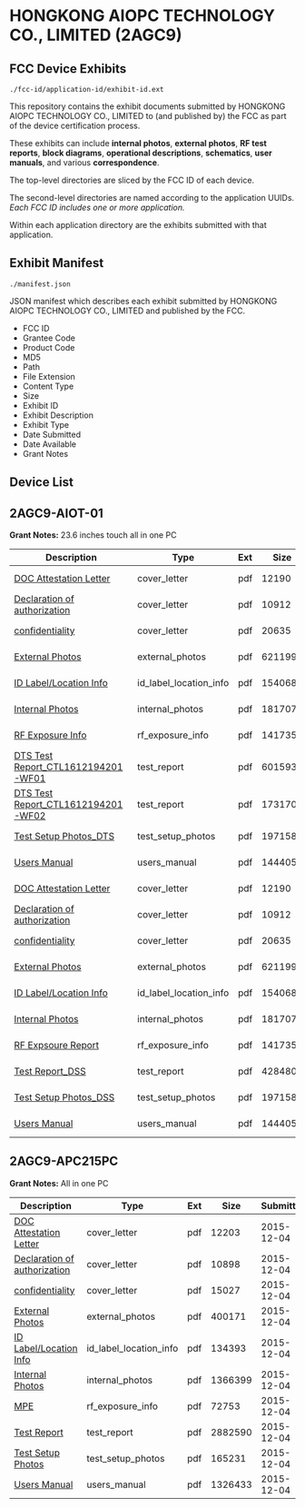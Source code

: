 # HONGKONG AIOPC TECHNOLOGY CO., LIMITED (2AGC9)
## FCC Device Exhibits

```
./fcc-id/application-id/exhibit-id.ext
```

This repository contains the exhibit documents submitted by HONGKONG AIOPC TECHNOLOGY CO., LIMITED to (and published by) the FCC as part of the device certification process.

These exhibits can include **internal photos**, **external photos**, **RF test reports**, **block diagrams**, **operational descriptions**, **schematics**, **user manuals**, and various **correspondence**.

The top-level directories are sliced by the FCC ID of each device.

The second-level directories are named according to the application UUIDs. *Each FCC ID includes one or more application.*

Within each application directory are the exhibits submitted with that application. 

## Exhibit Manifest

```
./manifest.json
```

JSON manifest which describes each exhibit submitted by HONGKONG AIOPC TECHNOLOGY CO., LIMITED and published by the FCC.

- FCC ID
- Grantee Code
- Product Code
- MD5
- Path
- File Extension
- Content Type
- Size
- Exhibit ID
- Exhibit Description
- Exhibit Type
- Date Submitted
- Date Available
- Grant Notes

## Device List
## 2AGC9-AIOT-01
**Grant Notes:** 23.6 inches touch all in one PC

| Description | Type | Ext | Size | Submitted | Available |
| ----------- | ---- | --- | ---- | --------- | --------- |
| [DOC Attestation Letter](2AGC9-AIOT-01/840deeaebd61a08437a057aa640753d7/3264092.pdf) | cover_letter | pdf | 12190 | 2017-01-19 | 2017-01-19 |
| [Declaration of authorization](2AGC9-AIOT-01/840deeaebd61a08437a057aa640753d7/3264093.pdf) | cover_letter | pdf | 10912 | 2017-01-19 | 2017-01-19 |
| [confidentiality](2AGC9-AIOT-01/840deeaebd61a08437a057aa640753d7/3264094.pdf) | cover_letter | pdf | 20635 | 2017-01-19 | 2017-01-19 |
| [External Photos](2AGC9-AIOT-01/840deeaebd61a08437a057aa640753d7/3264100.pdf) | external_photos | pdf | 621199 | 2017-01-19 | 2017-01-19 |
| [ID Label/Location Info](2AGC9-AIOT-01/840deeaebd61a08437a057aa640753d7/3264102.pdf) | id_label_location_info | pdf | 154068 | 2017-01-19 | 2017-01-19 |
| [Internal Photos](2AGC9-AIOT-01/840deeaebd61a08437a057aa640753d7/3264101.pdf) | internal_photos | pdf | 1817070 | 2017-01-19 | 2017-01-19 |
| [RF Exposure Info](2AGC9-AIOT-01/840deeaebd61a08437a057aa640753d7/3264096.pdf) | rf_exposure_info | pdf | 141735 | 2017-01-19 | 2017-01-19 |
| [DTS Test Report_CTL1612194201-WF01](2AGC9-AIOT-01/840deeaebd61a08437a057aa640753d7/3264117.pdf) | test_report | pdf | 6015934 | 2017-01-19 | 2017-01-19 |
| [DTS Test Report_CTL1612194201-WF02](2AGC9-AIOT-01/840deeaebd61a08437a057aa640753d7/3264118.pdf) | test_report | pdf | 1731708 | 2017-01-19 | 2017-01-19 |
| [Test Setup Photos_DTS](2AGC9-AIOT-01/840deeaebd61a08437a057aa640753d7/3264103.pdf) | test_setup_photos | pdf | 197158 | 2017-01-19 | 2017-01-19 |
| [Users Manual](2AGC9-AIOT-01/840deeaebd61a08437a057aa640753d7/3264104.pdf) | users_manual | pdf | 1444050 | 2017-01-19 | 2017-01-19 |
| [DOC Attestation Letter](2AGC9-AIOT-01/55445da6574e2475215f4b7575ccd155/3264092.pdf) | cover_letter | pdf | 12190 | 2017-01-19 | 2017-01-19 |
| [Declaration of authorization](2AGC9-AIOT-01/55445da6574e2475215f4b7575ccd155/3264093.pdf) | cover_letter | pdf | 10912 | 2017-01-19 | 2017-01-19 |
| [confidentiality](2AGC9-AIOT-01/55445da6574e2475215f4b7575ccd155/3264094.pdf) | cover_letter | pdf | 20635 | 2017-01-19 | 2017-01-19 |
| [External Photos](2AGC9-AIOT-01/55445da6574e2475215f4b7575ccd155/3264100.pdf) | external_photos | pdf | 621199 | 2017-01-19 | 2017-01-19 |
| [ID Label/Location Info](2AGC9-AIOT-01/55445da6574e2475215f4b7575ccd155/3264102.pdf) | id_label_location_info | pdf | 154068 | 2017-01-19 | 2017-01-19 |
| [Internal Photos](2AGC9-AIOT-01/55445da6574e2475215f4b7575ccd155/3264101.pdf) | internal_photos | pdf | 1817070 | 2017-01-19 | 2017-01-19 |
| [RF Expsoure Report](2AGC9-AIOT-01/55445da6574e2475215f4b7575ccd155/3264096.pdf) | rf_exposure_info | pdf | 141735 | 2017-01-19 | 2017-01-19 |
| [Test Report_DSS](2AGC9-AIOT-01/55445da6574e2475215f4b7575ccd155/3264095.pdf) | test_report | pdf | 4284801 | 2017-01-19 | 2017-01-19 |
| [Test Setup Photos_DSS](2AGC9-AIOT-01/55445da6574e2475215f4b7575ccd155/3264103.pdf) | test_setup_photos | pdf | 197158 | 2017-01-19 | 2017-01-19 |
| [Users Manual](2AGC9-AIOT-01/55445da6574e2475215f4b7575ccd155/3264104.pdf) | users_manual | pdf | 1444050 | 2017-01-19 | 2017-01-19 |
## 2AGC9-APC215PC
**Grant Notes:** All in one PC

| Description | Type | Ext | Size | Submitted | Available |
| ----------- | ---- | --- | ---- | --------- | --------- |
| [DOC Attestation Letter](2AGC9-APC215PC/9c05cef20db3b874b4c42adf2a43bc56/2830142.pdf) | cover_letter | pdf | 12203 | 2015-12-04 | 2015-12-04 |
| [Declaration of authorization](2AGC9-APC215PC/9c05cef20db3b874b4c42adf2a43bc56/2830143.pdf) | cover_letter | pdf | 10898 | 2015-12-04 | 2015-12-04 |
| [confidentiality](2AGC9-APC215PC/9c05cef20db3b874b4c42adf2a43bc56/2830144.pdf) | cover_letter | pdf | 15027 | 2015-12-04 | 2015-12-04 |
| [External Photos](2AGC9-APC215PC/9c05cef20db3b874b4c42adf2a43bc56/2830145.pdf) | external_photos | pdf | 400171 | 2015-12-04 | 2015-12-04 |
| [ID Label/Location Info](2AGC9-APC215PC/9c05cef20db3b874b4c42adf2a43bc56/2830147.pdf) | id_label_location_info | pdf | 134393 | 2015-12-04 | 2015-12-04 |
| [Internal Photos](2AGC9-APC215PC/9c05cef20db3b874b4c42adf2a43bc56/2830146.pdf) | internal_photos | pdf | 1366399 | 2015-12-04 | 2015-12-04 |
| [MPE](2AGC9-APC215PC/9c05cef20db3b874b4c42adf2a43bc56/2830141.pdf) | rf_exposure_info | pdf | 72753 | 2015-12-04 | 2015-12-04 |
| [Test Report](2AGC9-APC215PC/9c05cef20db3b874b4c42adf2a43bc56/2830140.pdf) | test_report | pdf | 2882590 | 2015-12-04 | 2015-12-04 |
| [Test Setup Photos](2AGC9-APC215PC/9c05cef20db3b874b4c42adf2a43bc56/2830148.pdf) | test_setup_photos | pdf | 165231 | 2015-12-04 | 2015-12-04 |
| [Users Manual](2AGC9-APC215PC/9c05cef20db3b874b4c42adf2a43bc56/2830149.pdf) | users_manual | pdf | 1326433 | 2015-12-04 | 2015-12-04 |
